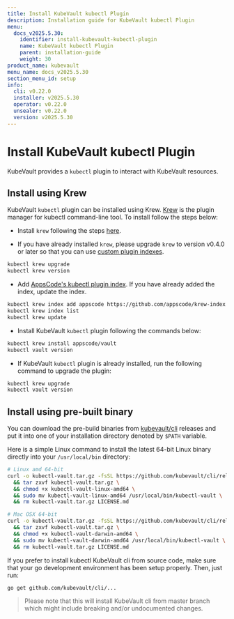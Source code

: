 ```yaml
---
title: Install KubeVault kubectl Plugin
description: Installation guide for KubeVault kubectl Plugin
menu:
  docs_v2025.5.30:
    identifier: install-kubevault-kubectl-plugin
    name: KubeVault kubectl Plugin
    parent: installation-guide
    weight: 30
product_name: kubevault
menu_name: docs_v2025.5.30
section_menu_id: setup
info:
  cli: v0.22.0
  installer: v2025.5.30
  operator: v0.22.0
  unsealer: v0.22.0
  version: v2025.5.30
---
```


# Install KubeVault kubectl Plugin

KubeVault provides a `kubectl` plugin to interact with KubeVault resources.

## Install using Krew

KubeVault `kubectl` plugin can be installed using Krew. [Krew](https://krew.sigs.k8s.io/) is the plugin manager for kubectl command-line tool. To install follow the steps below:

- Install `krew` following the steps [here](https://krew.sigs.k8s.io/docs/user-guide/setup/install/).

- If you have already installed `krew`, please upgrade `krew` to version v0.4.0 or later so that you can use [custom plugin indexes](https://krew.sigs.k8s.io/docs/user-guide/custom-indexes/).

```bash
kubectl krew upgrade
kubectl krew version
```

- Add [AppsCode's kubectl plugin index](https://github.com/appscode/krew-index). If you have already added the index, update the index.

```bash
kubectl krew index add appscode https://github.com/appscode/krew-index.git
kubectl krew index list
kubectl krew update
```

- Install KubeVault `kubectl` plugin following the commands below:

```bash
kubectl krew install appscode/vault
kubectl vault version
```

- If KubeVault `kubectl` plugin is already installed, run the following command to upgrade the plugin:

```bash
kubectl krew upgrade
kubectl vault version
```

## Install using pre-built binary

You can download the pre-build binaries from [kubevault/cli](https://github.com/kubevault/cli/releases) releases and put it into one of your installation directory denoted by `$PATH` variable.

Here is a simple Linux command to install the latest 64-bit Linux binary directly into your `/usr/local/bin` directory:

```bash
# Linux amd 64-bit
curl -o kubectl-vault.tar.gz -fsSL https://github.com/kubevault/cli/releases/download/{{< param "info.cli" >}}/kubectl-vault-linux-amd64.tar.gz \
  && tar zxvf kubectl-vault.tar.gz \
  && chmod +x kubectl-vault-linux-amd64 \
  && sudo mv kubectl-vault-linux-amd64 /usr/local/bin/kubectl-vault \
  && rm kubectl-vault.tar.gz LICENSE.md

# Mac OSX 64-bit
curl -o kubectl-vault.tar.gz -fsSL https://github.com/kubevault/cli/releases/download/{{< param "info.cli" >}}/kubectl-vault-darwin-amd64.tar.gz \
  && tar zxvf kubectl-vault.tar.gz \
  && chmod +x kubectl-vault-darwin-amd64 \
  && sudo mv kubectl-vault-darwin-amd64 /usr/local/bin/kubectl-vault \
  && rm kubectl-vault.tar.gz LICENSE.md
```

If you prefer to install kubectl KubeVault cli from source code, make sure that your go development environment has been setup properly. Then, just run:

```bash
go get github.com/kubevault/cli/...
```

>Please note that this will install KubeVault cli from master branch which might include breaking and/or undocumented changes.
